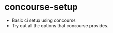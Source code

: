 # concourse-setup

- Basic ci setup using concourse.
- Try out all the options that concourse provides.
